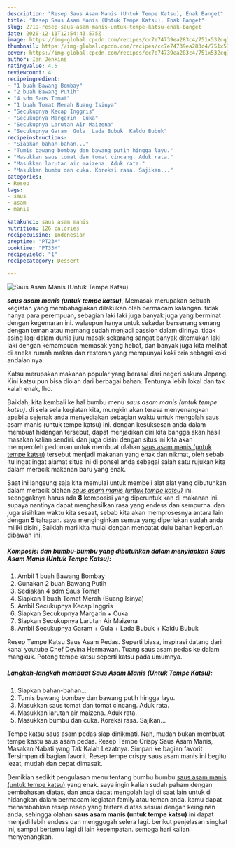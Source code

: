 ```yaml
---
description: "Resep Saus Asam Manis (Untuk Tempe Katsu), Enak Banget"
title: "Resep Saus Asam Manis (Untuk Tempe Katsu), Enak Banget"
slug: 2719-resep-saus-asam-manis-untuk-tempe-katsu-enak-banget
date: 2020-12-11T12:54:43.575Z
image: https://img-global.cpcdn.com/recipes/cc7e74739ea283c4/751x532cq70/saus-asam-manis-untuk-tempe-katsu-foto-resep-utama.jpg
thumbnail: https://img-global.cpcdn.com/recipes/cc7e74739ea283c4/751x532cq70/saus-asam-manis-untuk-tempe-katsu-foto-resep-utama.jpg
cover: https://img-global.cpcdn.com/recipes/cc7e74739ea283c4/751x532cq70/saus-asam-manis-untuk-tempe-katsu-foto-resep-utama.jpg
author: Ian Jenkins
ratingvalue: 4.5
reviewcount: 4
recipeingredient:
- "1 buah Bawang Bombay"
- "2 buah Bawang Putih"
- "4 sdm Saus Tomat"
- "1 buah Tomat Merah Buang Isinya"
- "Secukupnya Kecap Inggris"
- "Secukupnya Margarin  Cuka"
- "Secukupnya Larutan Air Maizena"
- "Secukupnya Garam  Gula  Lada Bubuk  Kaldu Bubuk"
recipeinstructions:
- "Siapkan bahan-bahan..."
- "Tumis bawang bombay dan bawang putih hingga layu."
- "Masukkan saus tomat dan tomat cincang. Aduk rata."
- "Masukkan larutan air maizena. Aduk rata."
- "Masukkan bumbu dan cuka. Koreksi rasa. Sajikan..."
categories:
- Resep
tags:
- saus
- asam
- manis

katakunci: saus asam manis 
nutrition: 126 calories
recipecuisine: Indonesian
preptime: "PT23M"
cooktime: "PT33M"
recipeyield: "1"
recipecategory: Dessert

---
```



![Saus Asam Manis (Untuk Tempe Katsu)](https://img-global.cpcdn.com/recipes/cc7e74739ea283c4/751x532cq70/saus-asam-manis-untuk-tempe-katsu-foto-resep-utama.jpg)

<b><i>saus asam manis (untuk tempe katsu)</i></b>, Memasak merupakan sebuah kegiatan yang membahagiakan dilakukan oleh bermacam kalangan. tidak hanya para perempuan, sebagian laki laki juga banyak juga yang berminat dengan kegemaran ini. walaupun hanya untuk sekedar bersenang senang dengan teman atau memang sudah menjadi passion dalam dirinya. tidak asing lagi dalam dunia juru masak sekarang sangat banyak ditemukan laki laki dengan kemampuan memasak yang hebat, dan banyak juga kita melihat di aneka rumah makan dan restoran yang mempunyai koki pria sebagai koki andalan nya.

Katsu merupakan makanan popular yang berasal dari negeri sakura Jepang. Kini katsu pun bisa diolah dari berbagai bahan. Tentunya lebih lokal dan tak kalah enak, lho.

Baiklah, kita kembali ke hal bumbu menu <i>saus asam manis (untuk tempe katsu)</i>. di sela sela kegiatan kita, mungkin akan terasa menyenangkan apabila sejenak anda menyediakan sebagian waktu untuk mengolah saus asam manis (untuk tempe katsu) ini. dengan kesuksesan anda dalam membuat hidangan tersebut, dapat menjadikan diri kita bangga akan hasil masakan kalian sendiri. dan juga disini dengan situs ini kita akan memperoleh pedoman untuk membuat olahan <u>saus asam manis (untuk tempe katsu)</u> tersebut menjadi makanan yang enak dan nikmat, oleh sebab itu ingat ingat alamat situs ini di ponsel anda sebagai salah satu rujukan kita dalam meracik makanan baru yang enak.


Saat ini langsung saja kita memulai untuk membeli alat alat yang dibutuhkan dalam meracik olahan <u><i>saus asam manis (untuk tempe katsu)</i></u> ini. seenggaknya harus ada <b>8</b> komposisi yang diperuntuk kan di makanan ini. supaya nantinya dapat menghasilkan rasa yang endess dan sempurna. dan juga sisihkan waktu kita sesaat, sebab kita akan memprosesnya antara lain dengan <b>5</b> tahapan. saya menginginkan semua yang diperlukan sudah anda miliki disini, Baiklah mari kita mulai dengan mencatat dulu bahan keperluan dibawah ini.

<!--inarticleads1-->

##### Komposisi dan bumbu-bumbu yang dibutuhkan dalam menyiapkan Saus Asam Manis (Untuk Tempe Katsu):

1. Ambil 1 buah Bawang Bombay
1. Gunakan 2 buah Bawang Putih
1. Sediakan 4 sdm Saus Tomat
1. Siapkan 1 buah Tomat Merah (Buang Isinya)
1. Ambil Secukupnya Kecap Inggris
1. Siapkan Secukupnya Margarin + Cuka
1. Siapkan Secukupnya Larutan Air Maizena
1. Ambil Secukupnya Garam + Gula + Lada Bubuk + Kaldu Bubuk


Resep Tempe Katsu Saus Asam Pedas. Seperti biasa, inspirasi datang dari kanal youtube Chef Devina Hermawan. Tuang saus asam pedas ke dalam mangkuk. Potong tempe katsu seperti katsu pada umumnya. 

<!--inarticleads2-->

##### Langkah-langkah membuat Saus Asam Manis (Untuk Tempe Katsu):

1. Siapkan bahan-bahan...
1. Tumis bawang bombay dan bawang putih hingga layu.
1. Masukkan saus tomat dan tomat cincang. Aduk rata.
1. Masukkan larutan air maizena. Aduk rata.
1. Masukkan bumbu dan cuka. Koreksi rasa. Sajikan...


Tempe katsu saus asam pedas siap dinikmati. Nah, mudah bukan membuat tempe kastu saus asam pedas. Resep Tempe Crispy Saus Asam Manis, Masakan Nabati yang Tak Kalah Lezatnya. Simpan ke bagian favorit Tersimpan di bagian favorit. Resep tempe crispy saus asam manis ini begitu lezat, mudah dan cepat dimasak. 

Demikian sedikit pengulasan menu tentang bumbu bumbu <u>saus asam manis (untuk tempe katsu)</u> yang enak. saya ingin kalian sudah paham dengan pembahasan diatas, dan anda dapat mengolah lagi di saat lain untuk di hidangkan dalam bermacam kegiatan family atau teman anda. kamu dapat menambahkan resep resep yang tertera diatas sesuai dengan keinginan anda, sehingga olahan <b>saus asam manis (untuk tempe katsu)</b> ini dapat menjadi lebih endess dan menggugah selera lagi. berikut penjelasan singkat ini, sampai bertemu lagi di lain kesempatan. semoga hari kalian menyenangkan.

